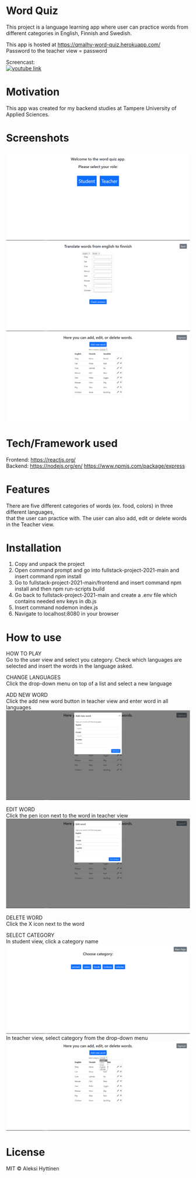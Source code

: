 # Word Quiz
This project is a language learning app where user can practice words
from different categories in English, Finnish and Swedish.  
  
This app is hosted at https://qmalhy-word-quiz.herokuapp.com/  
  Password to the teacher view = password  
  
Screencast:  
[![youtube link](https://img.youtube.com/vi/bJ1VL5N-ZVU/0.jpg)](https://www.youtube.com/watch?v=bJ1VL5N-ZVU)

# Motivation
This app was created for my backend studies at Tampere University of Applied Sciences.

# Screenshots
![main-page](/screenshots/main-page.png)
![student-view](screenshots/student-view.png)
![teacher-view](screenshots/teacher-view.png)

# Tech/Framework used
Frontend: https://reactjs.org/  
Backend: https://nodejs.org/en/ https://www.npmjs.com/package/express

# Features
There are five different categories of words (ex. food, colors) in three different languages,  
that the user can practice with. The user can also add, edit or delete words in the Teacher view.

# Installation
1. Copy and unpack the project
2. Open command prompt and go into fullstack-project-2021-main and insert command npm install
3. Go to fullstack-project-2021-main/frontend and insert command npm install and then npm run-scripts build
4. Go back to fullstack-project-2021-main and create a .env file which contains needed env keys in db.js
5. Insert command nodemon index.js
6. Navigate to localhost:8080 in your browser

# How to use
HOW TO PLAY  
Go to the user view and select you category. Check which languages are selected and insert the words in the language asked.  
  
CHANGE LANGUAGES  
Click the drop-down menu on top of a list and select a new language  
  
ADD NEW WORD  
Click the add new word button in teacher view and enter word in all languages  
![add-word](screenshots/add-word.png)
  
EDIT WORD  
Click the pen icon next to the word in teacher view  
![edit-word](screenshots/edit-word.png)
  
DELETE WORD  
Click the X icon next to the word  
  
SELECT CATEGORY  
In student view, click a category name  
![choose-category](screenshots/choose-category.png)
In teacher view, select category from the drop-down menu  
![select-category](screenshots/select-category.png)
  

# License
MIT © Aleksi Hyttinen
